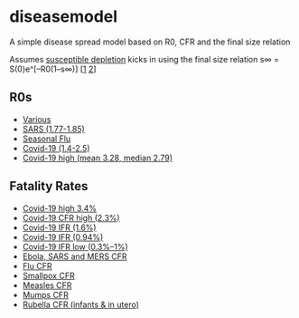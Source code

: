 # diseasemodel
A simple disease spread model based on R0, CFR and the final size relation

Assumes [susceptible depletion](https://royalsocietypublishing.org/doi/pdf/10.1098/rsif.2016.0659) kicks in using the final size relation s∞ = S(0)e^[–R0(1–s∞)] [[1](https://mathematicsinindustry.springeropen.com/track/pdf/10.1186/s13362-019-0058-7) [2](https://www.ncbi.nlm.nih.gov/pmc/articles/PMC3506030/)] 

## R0s
* [Various](https://en.wikipedia.org/wiki/Basic_reproduction_number)
* [SARS (1.77-1.85)](https://www.biorxiv.org/content/10.1101/2020.01.25.919787v1)
* [Seasonal Flu](https://www.ncbi.nlm.nih.gov/pubmed/19545404)
* [Covid-19 (1.4-2.5)](https://www.who.int/news-room/detail/23-01-2020-statement-on-the-meeting-of-the-international-health-regulations-(2005)-emergency-committee-regarding-the-outbreak-of-novel-coronavirus-(2019-ncov))
* [Covid-19 high (mean 3.28, median 2.79)](https://academic.oup.com/jtm/advance-article/doi/10.1093/jtm/taaa021/5735319)

## Fatality Rates
* [Covid-19 high 3.4%](https://www.who.int/dg/speeches/detail/who-director-general-s-opening-remarks-at-the-media-briefing-on-covid-19---3-march-2020)
* [Covid-19 CFR high (2.3%)](https://ourworldindata.org/coronavirus)
* [Covid-19 IFR (1.6%)](https://www.medrxiv.org/content/10.1101/2020.03.04.20031104v1.full.pdf)
* [Covid-19 IFR (0.94%)](https://institutefordiseasemodeling.github.io/nCoV-public/analyses/first_adjusted_mortality_estimates_and_risk_assessment/2019-nCoV-preliminary_age_and_time_adjusted_mortality_rates_and_pandemic_risk_assessment.html)
* [Covid-19 IFR low (0.3%–1%)](https://www.who.int/docs/default-source/coronaviruse/situation-reports/20200219-sitrep-30-covid-19.pdf?sfvrsn=3346b04f_2)
* [Ebola, SARS and MERS CFR](https://ourworldindata.org/coronavirus)
* [Flu CFR](https://en.wikipedia.org/wiki/List_of_human_disease_case_fatality_rates)
* [Smallpox CFR](https://en.wikipedia.org/wiki/Smallpox)
* [Measles CFR](https://www.cdc.gov/vaccines/pubs/pinkbook/downloads/meas.pdf)
* [Mumps CFR](https://en.wikipedia.org/wiki/List_of_human_disease_case_fatality_rates)
* [Rubella CFR (infants & in utero)](https://www.cdc.gov/rubella/about/in-the-us.html)
